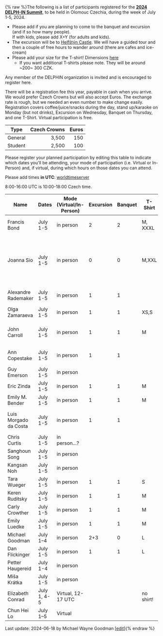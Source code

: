{% raw %}The following is a list of participants registered for the [**2024 DELPH-IN Summit**](https://delph-in.github.io/docs/summits/OlomoucTop), to be held in Olomouc Czechia, during the week of July 1-5, 2024. 

* Please add if you are planning to come to the banquet and excursion (and if so how many people).\
If with kids, please add X+Y (for adults and kids).
* The excursion will be to [Helfštýn Castle](https://helfstyn.cz/en).  We will have a guided tour and then a couple of free hours to wander around (there are cafes and ice-cream)
* Please add your size for the T-shirt!  Dimensions [here](https://onlinecatalog.malfini.com/file/pdf/size_chart/129---product_size.pdf)
  * If you want additional T-shirts please note.  They will be around ~200~ 300 CZK.

Any member of the DELPHIN organization is invited and is encouraged to register here.

There will be a registration fee this year, payable in cash when you arrive.  We would prefer Czech Crowns but will also accept Euros.  The exchange rate is rough, but we needed an even number to make change easily.  Registration covers coffee/juice/snacks during the day, stand up/karaoke on Monday (but not drinks), Excursion on Wednesday, Banquet on Thursday, and one T-Shirt.   Virtual participation is free.  

| Type  | Czech Crowns | Euros |
|-------|------: | -----: |
| General | 3,500 | 150 |
| Student | 2,500 | 100 | 

Please register your planned participation by editing this table to indicate which dates you'll
be attending, your mode of participation (i.e. Virtual or In-Person) and, if virtual, during which hours on those dates you can attend.

Please add times **in UTC**:
[worldtimeserver](https://www.worldtimeserver.com/meeting-planner-times.aspx?Day=1&Mon=7&Y=2024&L0=UTC&L1=CZ&L2=SG&L3=BR-RJ&L4=US-WA&L5=&L6=&L7=)

8:00-16:00 UTC is 10:00-18:00 Czech time.

| Name | Dates | Mode (Virtual/In-Person) | Excursion | Banquet | T-Shirt| Comments |
-------|------ | ----- | ---------|---------|---------|---------|
|Francis Bond|July 1-5 | in person|2|2|M, XXXL| I hope to see you at HPSG too|
|Joanna Sio|July 1-5 | in person |0|0|M,XXL|Welcome to Olomouc, off to Paris for the middle of the week for another conference!|
|Alexandre Rademaker|July 1-5 | in person|1|1||I hope to be at HPSG too|
|Olga Zamaraeva|July 1-5 | in person |1|1|XS,S| Also there for HPSG|
|John Carroll|July 1-5 | in person |1|1|M|Might arrive a little late on Monday morning|
|Ann Copestake|July 1-5 | in person |1|1||leaving Friday morning|
|Guy Emerson|July 1-5|in person|||||
|Eric Zinda|July 1-5|in person|1|1|M||
|Emily M. Bender|July 1-5|in person |1|1|M| also HPSG! |
|Luis Morgado da Costa|July 1-5|in person |1|1|| and a couple days before and after |
|Chris Curtis|July 1-5|in person...?|||||
|Sanghoun Song|July 1-5|in person|||||
|Kangsan Noh|July 1-5|in person |||| also HPSG |
|Tara Wueger|July 1-5|in person| 1 | 1 | S | student |
|Keren Ruditsky|July 1-5|in person|1|1|M|student|
|Carly Crowther|July 1-5|in person|1|1|M| student & also HPSG |
|Emily Luedke|July 1-5|in person|1|1|M| student |
|Michael Goodman|July 1&ndash;4|in person|2+3|0|L| leaving Thursday |
|Dan Flickinger|July 1-5|in person|1|1|L|also HPSG |
|Petter Haugereid|July 1-4|in person||||
|Miša Krátka|July 1-5|in person||||student|
|Elizabeth Conrad|July 1, 4-5|Virtual, 12-17 UTC|||no shirt!||
|Chun Hei Lo|July 1&ndash;5|Virtual|||||

Last update: 2024-06-18 by Michael Wayne Goodman [[edit](https://github.com/delph-in/docs/wiki/OlomoucParticipants/_edit)]{% endraw %}